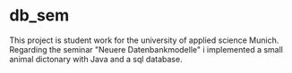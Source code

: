 # db_sem

This project is student work for the university of applied science Munich. 
Regarding the seminar "Neuere Datenbankmodelle" i implemented a small animal dictonary with Java and a sql database.
